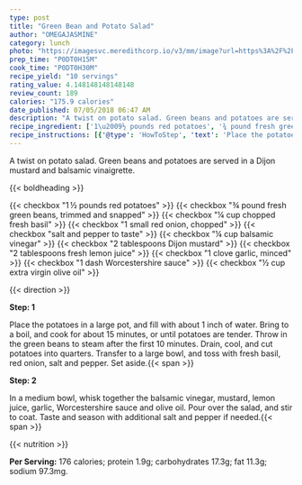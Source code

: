 ```yaml
---
type: post
title: "Green Bean and Potato Salad"
author: "OMEGAJASMINE"
category: lunch
photo: "https://imagesvc.meredithcorp.io/v3/mm/image?url=https%3A%2F%2Fimages.media-allrecipes.com%2Fuserphotos%2F3851835.jpg"
prep_time: "P0DT0H15M"
cook_time: "P0DT0H30M"
recipe_yield: "10 servings"
rating_value: 4.148148148148148
review_count: 189
calories: "175.9 calories"
date_published: 07/05/2018 06:47 AM
description: "A twist on potato salad. Green beans and potatoes are served in a Dijon mustard and balsamic vinaigrette."
recipe_ingredient: ['1\u2009½ pounds red potatoes', '¾ pound fresh green beans, trimmed and snapped', '¼ cup chopped fresh basil', '1 small red onion, chopped', 'salt and pepper to taste', '¼ cup balsamic vinegar', '2 tablespoons Dijon mustard', '2 tablespoons fresh lemon juice', '1 clove garlic, minced', '1 dash Worcestershire sauce', '½ cup extra virgin olive oil']
recipe_instructions: [{'@type': 'HowToStep', 'text': 'Place the potatoes in a large pot, and fill with about 1 inch of water. Bring to a boil, and cook for about 15 minutes, or until potatoes are tender. Throw in the green beans to steam after the first 10 minutes. Drain, cool, and cut potatoes into quarters. Transfer to a large bowl, and toss with fresh basil, red onion, salt and pepper. Set aside.\n'}, {'@type': 'HowToStep', 'text': 'In a medium bowl, whisk together the balsamic vinegar, mustard, lemon juice, garlic, Worcestershire sauce and olive oil. Pour over the salad, and stir to coat. Taste and season with additional salt and pepper if needed.\n'}]
---
```


A twist on potato salad. Green beans and potatoes are served in a Dijon mustard and balsamic vinaigrette. 

{{< boldheading >}}

{{< checkbox "1 ½ pounds red potatoes" >}}
{{< checkbox "¾ pound fresh green beans, trimmed and snapped" >}}
{{< checkbox "¼ cup chopped fresh basil" >}}
{{< checkbox "1 small red onion, chopped" >}}
{{< checkbox "salt and pepper to taste" >}}
{{< checkbox "¼ cup balsamic vinegar" >}}
{{< checkbox "2 tablespoons Dijon mustard" >}}
{{< checkbox "2 tablespoons fresh lemon juice" >}}
{{< checkbox "1 clove garlic, minced" >}}
{{< checkbox "1 dash Worcestershire sauce" >}}
{{< checkbox "½ cup extra virgin olive oil" >}}


{{< direction >}}

**Step: 1**

Place the potatoes in a large pot, and fill with about 1 inch of water. Bring to a boil, and cook for about 15 minutes, or until potatoes are tender. Throw in the green beans to steam after the first 10 minutes. Drain, cool, and cut potatoes into quarters. Transfer to a large bowl, and toss with fresh basil, red onion, salt and pepper. Set aside.{{< span >}}

**Step: 2**

In a medium bowl, whisk together the balsamic vinegar, mustard, lemon juice, garlic, Worcestershire sauce and olive oil. Pour over the salad, and stir to coat. Taste and season with additional salt and pepper if needed.{{< span >}}

{{< nutrition >}}

**Per Serving:** 176 calories; protein 1.9g; carbohydrates 17.3g; fat 11.3g; sodium 97.3mg.